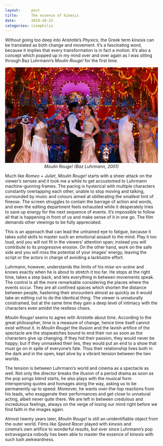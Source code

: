 ```yaml
---
layout:     post
title:      The essence of kinesis 
date:       2019-10-23
categories: cinephilia
---
```


Without going too deep into Aristotle’s *Physics*, the Greek term *kinesis* can
be translated as both change and movement. It’s a fascinating word, because it
implies that every transformation is in fact a motion. It’s also a concept which
popped up in my mind over and over again as I was sitting through Baz
Luhrmann’s *Moulin Rouge!* for the first time.

<!--more-->

<p align="center">
    <img src="/assets/images/2019-10-23-kinesis.png">
    <br>
    <em>Moulin Rouge! (Baz Luhrmann, 2001)</em>
</p>

Much like *Romeo + Juliet*, *Moulin Rouge!* starts with a sheer attack on the
viewer’s senses and it took me a while to get accustomed to Luhrmann
machine-gunning frames. The pacing is hysterical with multiple characters
constantly overlapping each other, unable to stop moving and talking, surrounded
by music and colours aimed at obliterating the smallest hint of finesse. The
screen struggles to contain the barrage of action and words, and even the
editing department feels exhausted while it desperately tries to save up energy
for the next sequence of events. It’s impossible to follow all that is happening
in front of us and make sense of it in one go. The film demands other viewings
to be fully appreciated.

This is an approach that can lead the untrained eye to fatigue, because it takes
solid skills to master such an emotional assault to the mind. Play it too loud,
and you will not fit in the viewers’ attention span; instead you will contribute
to its progressive erosion. On the other hand, work on the safe side and you
will miss the potential of your images’ energy, leaving the script or the actors
in charge of avoiding a lacklustre effort.

Luhrmann, however, understands the limits of his *mise-en-scène* and knows
exactly when he is about to stretch it too far. He stops at the right time,
takes a step back, and lets everything in between movements speak. The control
is all the more remarkable considering the places where the events occur. They
are all confined spaces which shorten the distance between people, hastening
their encounters almost as quickly as it would take an editing cut to do the
identical thing. The viewer is unnaturally constrained, but at the same time
they gain a deep level of intimacy with the characters even amidst the restless
chaos.

*Moulin Rouge!* seems to agree with Aristotle about time. According to the great
philosopher, time is a measure of change, hence time itself cannot exist without
it. In *Moulin Rouge!* the illusion and the lavish artifice of the spectacle are
the stopwatches bound to end their run as soon as the characters give up
changing. If they hid their passion, they would never be happy; but if they
unmasked their lies, they would put an end to a show that must go on in spite of
everyone’s fate. Thus their relationship lives both in the dark and in the open,
kept alive by a vibrant tension between the two worlds.

The tension is between Luhrmann’s world and cinema as a spectacle as well. Not
only the director breaks the illusion of a period drama as soon as the pop songs
blend starts, he also plays with the musical form interspersing quotes and
homages along the way, asking us to be permanently up to speed. Moreover, he
wants over-the-top reactions from his leads, who exaggerate their performances
and get close to unnatural acting, albeit never quite there. We are left in
between credulous and incredulous feelings, always on the verge of losing our
mind right before we find faith in the images again.

Almost twenty years later, *Moulin Rouge!* is still an unidentifiable object
from the outer world. Films like *Speed Racer* played with *kinesis* and
cinema’s own artifice to wonderful results, but ever since Luhrmann’s pop
extravaganza nobody has been able to master the essence of *kinesis* with such
lush awkwardness.
